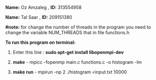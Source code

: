 **Name:** Oz Amzaleg , **ID:** 313554958

**Name:** Tal Saar , **ID:** 209151380

**#note:** for change the number of threads in the program you need to change the variable NUM_THREADS that in file functions.h

**To run this program on terminal:**

1) Enter this line : **sudo apt-get install libopenmpi-dev**

2) **make** - mpicc -fopenmp main.c functions.c -o histogram -lm

3) **make run** - mpirun -np 2 ./histogram <input.txt 10000  
